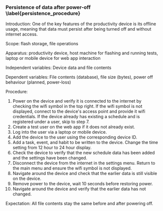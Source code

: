 ### Persistence of data after power-off \label{persistence_procedure}
Introduction: One of the key features of the productivity device is its offline usage, meaning that data must persist after being turned off and without internet access.

Scope: flash storage, file operations

Apparatus: productivity device, host machine for flashing and running tests, laptop or mobile device for web app interaction

Independent variables: Device data and file contents 

Dependent variables: File contents (database), file size (bytes), power off behaviour (planned, power-loss)

Procedure:

1. Power on the device and verify it is connected to the internet by checking the wifi symbol in the top right. If the wifi symbol is not displayed, connect to the device's access point and provide it wifi credentials. If the device already has existing a schedule and is registered under a user, skip to step 7.
2. Create a test user on the web app if it does not already exist. 
3. Log into the user via a laptop or mobile device. 
4. Add the device to the user using the corresponding device ID.
5. Add a task, event, and habit to be written to the device. Change the time setting from 12 hour to 24 hour display. 
6. Check the device to verify that the new schedule data has been added and the settings have been changed.
7. Disconnect the device from the internet in the settings menu. Return to the main menu and ensure the wifi symbol is not displayed.
8. Navigate around the device and check that the earlier data is still visible on the device.
9. Remove power to the device, wait 10 seconds before restoring power.
10. Navigate around the device and verify that the earlier data has not changed. 

Expectation: All file contents stay the same before and after powering off.
